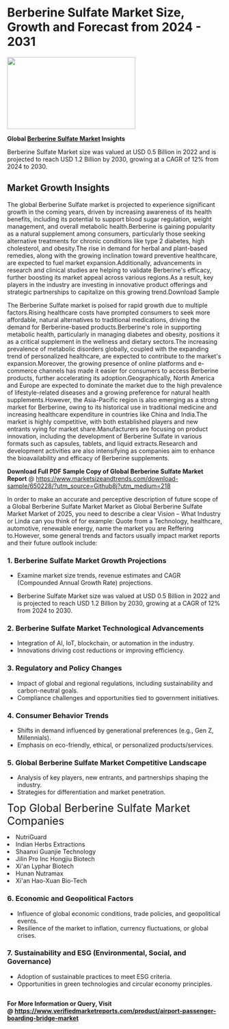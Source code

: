 <H1>Berberine Sulfate Market Size, Growth and Forecast from 2024 - 2031</H1><img class="aligncenter size-medium wp-image-584254" src="https://thirdeyenews.in/wp-content/uploads/2024/09/Global-Market-Research-300x168.jpeg" alt="" width="300" height="168" /><p><strong>Global&nbsp;<a href="https://www.marketsizeandtrends.com/download-sample/650228/?utm_source=Github8j?utm_medium=218">Berberine Sulfate Market</a> Insights</strong></p><p>Berberine Sulfate Market size was valued at USD 0.5 Billion in 2022 and is projected to reach USD 1.2 Billion by 2030, growing at a CAGR of 12% from 2024 to 2030.</p><p><h2>Market Growth Insights</h2> <p>The global Berberine Sulfate market is projected to experience significant growth in the coming years, driven by increasing awareness of its health benefits, including its potential to support blood sugar regulation, weight management, and overall metabolic health.Berberine is gaining popularity as a natural supplement among consumers, particularly those seeking alternative treatments for chronic conditions like type 2 diabetes, high cholesterol, and obesity.The rise in demand for herbal and plant-based remedies, along with the growing inclination toward preventive healthcare, are expected to fuel market expansion.Additionally, advancements in research and clinical studies are helping to validate Berberine's efficacy, further boosting its market appeal across various regions.As a result, key players in the industry are investing in innovative product offerings and strategic partnerships to capitalize on this growing trend.Download Sample</p> <p>The Berberine Sulfate market is poised for rapid growth due to multiple factors.Rising healthcare costs have prompted consumers to seek more affordable, natural alternatives to traditional medications, driving the demand for Berberine-based products.Berberine's role in supporting metabolic health, particularly in managing diabetes and obesity, positions it as a critical supplement in the wellness and dietary sectors.The increasing prevalence of metabolic disorders globally, coupled with the expanding trend of personalized healthcare, are expected to contribute to the market's expansion.Moreover, the growing presence of online platforms and e-commerce channels has made it easier for consumers to access Berberine products, further accelerating its adoption.Geographically, North America and Europe are expected to dominate the market due to the high prevalence of lifestyle-related diseases and a growing preference for natural health supplements.However, the Asia-Pacific region is also emerging as a strong market for Berberine, owing to its historical use in traditional medicine and increasing healthcare expenditure in countries like China and India.The market is highly competitive, with both established players and new entrants vying for market share.Manufacturers are focusing on product innovation, including the development of Berberine Sulfate in various formats such as capsules, tablets, and liquid extracts.Research and development activities are also intensifying as companies aim to enhance the bioavailability and efficacy of Berberine supplements.</p><p><span class=""><strong>Download Full PDF Sample Copy of Global Berberine Sulfate Market Report</strong> @ <a href="https://www.marketsizeandtrends.com/download-sample/650228/?utm_source=Github8j?utm_medium=218" target="_blank">https://www.marketsizeandtrends.com/download-sample/650228/?utm_source=Github8j?utm_medium=218</a></span></p><p>In order to make an accurate and perceptive description of future scope of a Global&nbsp;Berberine Sulfate Market Market as Global&nbsp;Berberine Sulfate Market Market of 2025, you need to describe a clear Vision &ndash; What Industry or Linda can you think of for example: Quote from a Technology, healthcare, automotive, renewable energy, name the market you are Reffering to.However, some general trends and factors usually impact market reports and their future outlook include:</p><h3>1.&nbsp;<strong>Berberine Sulfate Market Growth Projections</strong></h3><ul><li>Examine market size trends, revenue estimates and CAGR (Compounded Annual Growth Rate) projections.</li><li><p>Berberine Sulfate Market size was valued at USD 0.5 Billion in 2022 and is projected to reach USD 1.2 Billion by 2030, growing at a CAGR of 12% from 2024 to 2030.</p></li></ul><h3>2.&nbsp;<strong>Berberine Sulfate Market Technological Advancements</strong></h3><ul><li>Integration of AI, IoT, blockchain, or automation in the industry.</li><li>Innovations driving cost reductions or improving efficiency.</li></ul><h3>3.&nbsp;<strong>Regulatory and Policy Changes</strong></h3><ul><li>Impact of global and regional regulations, including sustainability and carbon-neutral goals.</li><li>Compliance challenges and opportunities tied to government initiatives.</li></ul><h3>4.&nbsp;<strong>Consumer Behavior Trends</strong></h3><ul><li>Shifts in demand influenced by generational preferences (e.g., Gen Z, Millennials).</li><li>Emphasis on eco-friendly, ethical, or personalized products/services.</li></ul><h3>5.&nbsp;<strong>Global Berberine Sulfate Market Competitive Landscape</strong></h3><ul><li>Analysis of key players, new entrants, and partnerships shaping the industry.</li><li>Strategies for differentiation and market penetration.</li></ul><p data-pm-slice="1 1 []"><span style="color: inherit; font-family: inherit; font-size: 25px;">Top Global Berberine Sulfate Market Companies</span></p><div class="" data-test-id=""><p><li>NutriGuard</li><li> Indian Herbs Extractions</li><li> Shaanxi Guanjie Technology</li><li> Jilin Pro Inc Hongjiu Biotech</li><li> Xi'an Lyphar Biotech</li><li> Hunan Nutramax</li><li> Xi'an Hao-Xuan Bio-Tech</li></p></div><h3>6.&nbsp;<strong>Economic and Geopolitical Factors</strong></h3><ul><li>Influence of global economic conditions, trade policies, and geopolitical events.</li><li>Resilience of the market to inflation, currency fluctuations, or global crises.</li></ul><h3>7.&nbsp;<strong>Sustainability and ESG (Environmental, Social, and Governance)</strong></h3><ul><li>Adoption of sustainable practices to meet ESG criteria.</li><li>Opportunities in green technologies and circular economy principles.</li></ul><h2><strong style="font-size: 14px;">For More Information or Query, Visit @&nbsp;</strong><a style="background-color: #ffffff; font-size: 14px;" href="https://www.marketsizeandtrends.com/report/berberine-sulfate-market/" target="_blank">https://www.verifiedmarketreports.com/product/airport-passenger-boarding-bridge-market</a></h2>